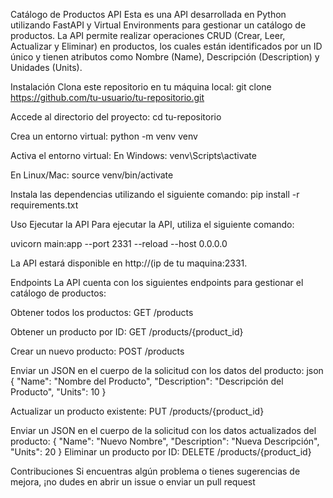 Catálogo de Productos API
Esta es una API desarrollada en Python utilizando FastAPI y Virtual Environments para gestionar un catálogo de productos. La API permite realizar operaciones CRUD (Crear, Leer, Actualizar y Eliminar) en productos, los cuales están identificados por un ID único y tienen atributos como Nombre (Name), Descripción (Description) y Unidades (Units).


Instalación
Clona este repositorio en tu máquina local:
git clone https://github.com/tu-usuario/tu-repositorio.git


Accede al directorio del proyecto:
cd tu-repositorio


Crea un entorno virtual:
python -m venv venv


Activa el entorno virtual:
En Windows:
venv\Scripts\activate

En Linux/Mac:
source venv/bin/activate


Instala las dependencias utilizando el siguiente comando:
pip install -r requirements.txt


Uso
Ejecutar la API
Para ejecutar la API, utiliza el siguiente comando:

uvicorn main:app --port 2331 --reload --host 0.0.0.0

La API estará disponible en http://(ip de tu maquina:2331.

Endpoints
La API cuenta con los siguientes endpoints para gestionar el catálogo de productos:

Obtener todos los productos:
GET /products

Obtener un producto por ID:
GET /products/{product_id}

Crear un nuevo producto:
POST /products

Enviar un JSON en el cuerpo de la solicitud con los datos del producto:
json
{
    "Name": "Nombre del Producto",
    "Description": "Descripción del Producto",
    "Units": 10
}

Actualizar un producto existente:
PUT /products/{product_id}

Enviar un JSON en el cuerpo de la solicitud con los datos actualizados del producto:
{
    "Name": "Nuevo Nombre",
    "Description": "Nueva Descripción",
    "Units": 20
}
Eliminar un producto por ID:
DELETE /products/{product_id}

Contribuciones
Si encuentras algún problema o tienes sugerencias de mejora, ¡no dudes en abrir un issue o enviar un pull request
